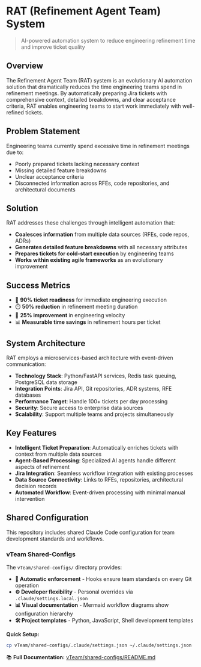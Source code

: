 # RAT (Refinement Agent Team) System

> AI-powered automation system to reduce engineering refinement time and improve ticket quality

## Overview

The Refinement Agent Team (RAT) system is an evolutionary AI automation solution that dramatically reduces the time engineering teams spend in refinement meetings. By automatically preparing Jira tickets with comprehensive context, detailed breakdowns, and clear acceptance criteria, RAT enables engineering teams to start work immediately with well-refined tickets.

## Problem Statement

Engineering teams currently spend excessive time in refinement meetings due to:
- Poorly prepared tickets lacking necessary context
- Missing detailed feature breakdowns  
- Unclear acceptance criteria
- Disconnected information across RFEs, code repositories, and architectural documents

## Solution

RAT addresses these challenges through intelligent automation that:
- **Coalesces information** from multiple data sources (RFEs, code repos, ADRs)
- **Generates detailed feature breakdowns** with all necessary attributes
- **Prepares tickets for cold-start execution** by engineering teams
- **Works within existing agile frameworks** as an evolutionary improvement

## Success Metrics

- 🎯 **90% ticket readiness** for immediate engineering execution
- ⏱️ **50% reduction** in refinement meeting duration
- 🚀 **25% improvement** in engineering velocity
- 📊 **Measurable time savings** in refinement hours per ticket

## System Architecture

RAT employs a microservices-based architecture with event-driven communication:

- **Technology Stack**: Python/FastAPI services, Redis task queuing, PostgreSQL data storage
- **Integration Points**: Jira API, Git repositories, ADR systems, RFE databases
- **Performance Target**: Handle 100+ tickets per day processing
- **Security**: Secure access to enterprise data sources
- **Scalability**: Support multiple teams and projects simultaneously

## Key Features

- **Intelligent Ticket Preparation**: Automatically enriches tickets with context from multiple data sources
- **Agent-Based Processing**: Specialized AI agents handle different aspects of refinement
- **Jira Integration**: Seamless workflow integration with existing processes  
- **Data Source Connectivity**: Links to RFEs, repositories, architectural decision records
- **Automated Workflow**: Event-driven processing with minimal manual intervention

## Shared Configuration

This repository includes shared Claude Code configuration for team development standards and workflows.

### vTeam Shared-Configs

The `vTeam/shared-configs/` directory provides:

- **🔄 Automatic enforcement** - Hooks ensure team standards on every Git operation
- **⚙️ Developer flexibility** - Personal overrides via `.claude/settings.local.json`
- **📊 Visual documentation** - Mermaid workflow diagrams show configuration hierarchy
- **🛠️ Project templates** - Python, JavaScript, Shell development templates

**Quick Setup:**
```bash
cp vTeam/shared-configs/.claude/settings.json ~/.claude/settings.json
```

📚 **Full Documentation:** [vTeam/shared-configs/README.md](vTeam/shared-configs/README.md)